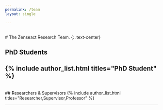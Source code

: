 ```yaml
---
permalink: /team
layout: single

---
```

<br>
# The Zenseact Research Team.
{: .text-center}

<br>

## PhD Students
{% include author_list.html titles="PhD Student" %}
---
<br>
## Researchers & Supervisors
{% include author_list.html titles="Researcher,Supervisor,Professor" %}

---